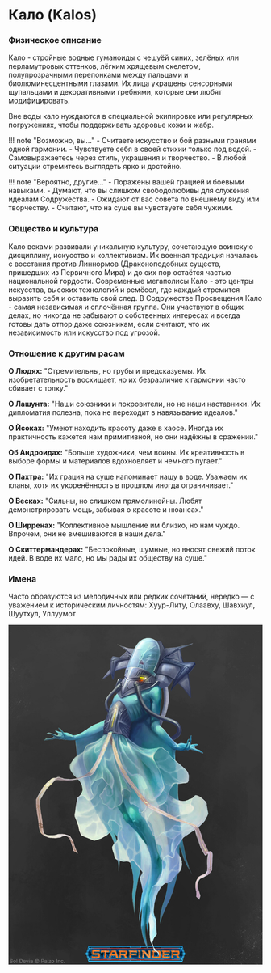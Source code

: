 # Кало (Kalos)

### Физическое описание
Кало - стройные водные гуманоиды с чешуёй синих, зелёных или перламутровых оттенков, лёгким хрящевым скелетом, полупрозрачными перепонками между пальцами и биолюминесцентными глазами. Их лица украшены сенсорными щупальцами и декоративными гребнями, которые они любят модифицировать.

Вне воды кало нуждаются в специальной экипировке или регулярных погружениях, чтобы поддерживать здоровье кожи и жабр.

!!! note "Возможно, вы..."
    - Считаете искусство и бой разными гранями одной гармонии.
    - Чувствуете себя в своей стихии только под водой.
    - Самовыражаетесь через стиль, украшения и творчество.
    - В любой ситуации стремитесь выглядеть ярко и достойно.

!!! note "Вероятно, другие..."
    - Поражены вашей грацией и боевыми навыками.
    - Думают, что вы слишком свободолюбивы для служения идеалам Содружества.
    - Ожидают от вас совета по внешнему виду или творчеству.
    - Считают, что на суше вы чувствуете себя чужими.

### Общество и культура

Кало веками развивали уникальную культуру, сочетающую воинскую дисциплину, искусство и коллективизм. Их военная традиция началась с восстания против Линнормов (Драконоподобных существ, пришедших из Первичного Мира) и до сих пор остаётся частью национальной гордости.
Современные мегаполисы Кало - это центры искусства, высоких технологий и ремёсел, где каждый стремится выразить себя и оставить свой след.
В Содружестве Просвещения Кало - самая независимая и сплочённая группа. Они участвуют в общих делах, но никогда не забывают о собственных интересах и всегда готовы дать отпор даже союзникам, если считают, что их независимость или искусство под угрозой.

### Отношение к другим расам
**О Людях:**
"Стремительны, но грубы и предсказуемы. Их изобретательность восхищает, но их безразличие к гармонии часто сбивает с толку."

**О Лашунта:**
"Наши союзники и покровители, но не наши наставники. Их дипломатия полезна, пока не переходит в навязывание идеалов."

**О Йсоках:**
"Умеют находить красоту даже в хаосе. Иногда их практичность кажется нам примитивной, но они надёжны в сражении."

**Об Андроидах:**
"Больше художники, чем воины. Их креативность в выборе формы и материалов вдохновляет и немного пугает."

**О Пахтра:**
"Их грация на суше напоминает нашу в воде. Уважаем их кланы, хотя их укоренённость в прошлом иногда ограничивает."

**О Весках:**
"Сильны, но слишком прямолинейны. Любят демонстрировать мощь, забывая о красоте и нюансах."

**О Ширренах:**
"Коллективное мышление им близко, но нам чуждо. Впрочем, они не вмешиваются в наши дела."

**О Скиттермандерах:**
"Беспокойные, шумные, но вносят свежий поток идей. В воде их мало, но мы рады их обществу на суше."

### Имена
Часто образуются из мелодичных или редких сочетаний, нередко — с уважением к историческим личностям:
Хуур-Литу, Олаавху, Шавхиул, Шуутхул, Уллуумот

![Кало](../../images/Kalo.jpg)